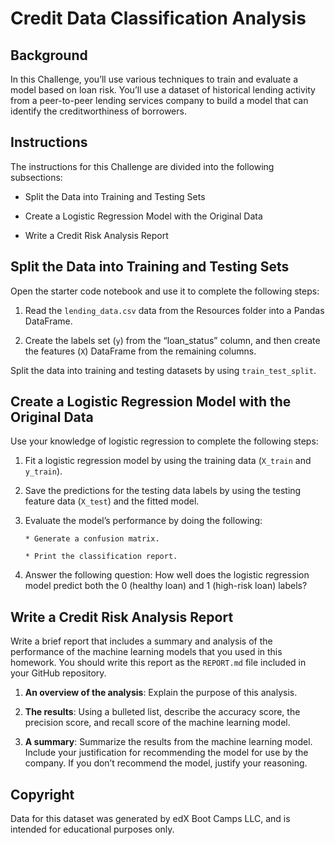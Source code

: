 # Credit Data Classification Analysis

## Background

In this Challenge, you’ll use various techniques to train and evaluate a model based on loan risk. You’ll use a dataset of historical lending activity from a peer-to-peer lending services company to build a model that can identify the creditworthiness of borrowers.

## Instructions

The instructions for this Challenge are divided into the following subsections:

* Split the Data into Training and Testing Sets

* Create a Logistic Regression Model with the Original Data

* Write a Credit Risk Analysis Report

## Split the Data into Training and Testing Sets

Open the starter code notebook and use it to complete the following steps:

1. Read the `lending_data.csv` data from the Resources folder into a Pandas DataFrame.

2. Create the labels set (`y`) from the “loan_status” column, and then create the features (`X`) DataFrame from the remaining columns.

Split the data into training and testing datasets by using `train_test_split`.

## Create a Logistic Regression Model with the Original Data

Use your knowledge of logistic regression to complete the following steps:

1. Fit a logistic regression model by using the training data (`X_train` and `y_train`).

2. Save the predictions for the testing data labels by using the testing feature data (`X_test`) and the fitted model.

3. Evaluate the model’s performance by doing the following:

       * Generate a confusion matrix.

       * Print the classification report.

4. Answer the following question: How well does the logistic regression model predict both the 0 (healthy loan) and 1 (high-risk loan) labels?

## Write a Credit Risk Analysis Report

Write a brief report that includes a summary and analysis of the performance of the machine learning models that you used in this homework. You should write this report as the `REPORT.md` file included in your GitHub repository.

1. **An overview of the analysis**: Explain the purpose of this analysis.

2. **The results**: Using a bulleted list, describe the accuracy score, the precision score, and recall score of the machine learning model.

3. **A summary**: Summarize the results from the machine learning model. Include your justification for recommending the model for use by the company. If you don’t recommend the model, justify your reasoning.

## Copyright

Data for this dataset was generated by edX Boot Camps LLC, and is intended for educational purposes only.
